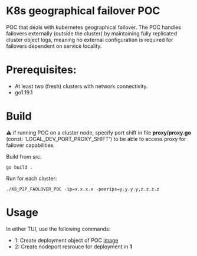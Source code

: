 # K8s geographical failover POC 

POC that deals with kubernetes geographical failover. The POC handles
failovers externally (outside the cluster) by maintaining fully replicated cluster object logs, meaning
no external configuration is required for failovers dependent on service locality.


# Prerequisites:
 - At least two (fresh) clusters with network connectivity.
 - go1.19.1

# Build
:warning: if running POC on a cluster node, specify port shift in file **proxy/proxy.go** (const: 'LOCAL_DEV_PORT_PROXY_SHIFT') to be able to access proxy for failover capabilities.

Build from src:
```
go build .
```
Run for each cluster:
```
./K8_P2P_FAOLOVER_POC -ip=x.x.x.x -peerips=y.y.y.y,z.z.z.z
```

# Usage
In either TUI, use the following commands:
 - 1: Create deployment object of POC [image](https://hub.docker.com/repository/docker/seaweed39kelp/poctesting/general)
 - 2: Create nodeport resrouce for deployment in **1**


